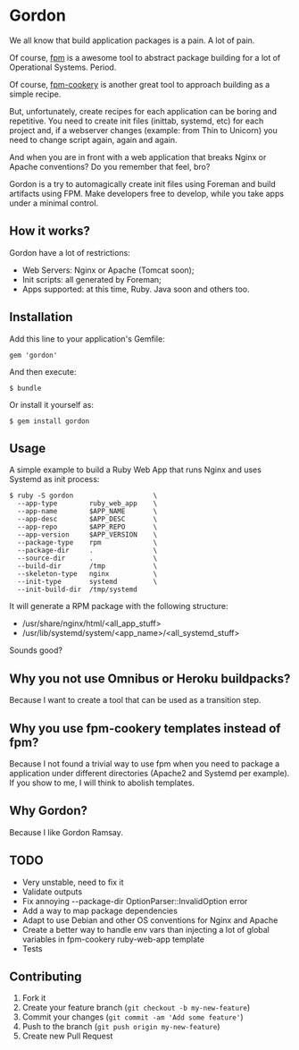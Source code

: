# Gordon

We all know that build application packages is a pain. A lot of pain.

Of course, [fpm](https://github.com/jordansissel/fpm) is a awesome tool to abstract package building for a lot of Operational Systems. Period.

Of course, [fpm-cookery](https://github.com/bernd/fpm-cookery) is another great tool to approach building as a simple recipe.

But, unfortunately, create recipes for each application can be boring and repetitive. You need to create init files (inittab, systemd, etc) for each project
and, if a webserver changes (example: from Thin to Unicorn) you need to change script again, again and again.

And when you are in front with a web application that breaks Nginx or Apache conventions? Do you remember that feel, bro?

Gordon is a try to automagically create init files using Foreman and build artifacts using FPM. Make developers free to develop, while you take apps under a minimal control.

## How it works?

Gordon have a lot of restrictions:

* Web Servers: Nginx or Apache (Tomcat soon);
* Init scripts: all generated by Foreman;
* Apps supported: at this time, Ruby. Java soon and others too.

## Installation

Add this line to your application's Gemfile:

    gem 'gordon'

And then execute:

    $ bundle

Or install it yourself as:

    $ gem install gordon

## Usage

A simple example to build a Ruby Web App that runs Nginx and uses Systemd as init process:

    $ ruby -S gordon                    \
      --app-type        ruby_web_app    \
      --app-name        $APP_NAME       \
      --app-desc        $APP_DESC       \
      --app-repo        $APP_REPO       \
      --app-version     $APP_VERSION    \
      --package-type    rpm             \
      --package-dir     .               \
      --source-dir      .               \
      --build-dir       /tmp            \
      --skeleton-type   nginx           \
      --init-type       systemd         \
      --init-build-dir  /tmp/systemd

It will generate a RPM package with the following structure:

* /usr/share/nginx/html/<all_app_stuff>
* /usr/lib/systemd/system/<app_name>/<all_systemd_stuff>

Sounds good?

## Why you not use Omnibus or Heroku buildpacks?

Because I want to create a tool that can be used as a transition step.

## Why you use fpm-cookery templates instead of fpm?

Because I not found a trivial way to use fpm when you need to package a application under different directories (Apache2 and Systemd per example). If you show to me, I will think to abolish templates.

## Why Gordon?

Because I like Gordon Ramsay.

## TODO

* Very unstable, need to fix it
* Validate outputs
* Fix annoying --package-dir OptionParser::InvalidOption error
* Add a way to map package dependencies
* Adapt to use Debian and other OS conventions for Nginx and Apache
* Create a better way to handle env vars than injecting a lot of global variables in fpm-cookery ruby-web-app template
* Tests

## Contributing

1. Fork it
2. Create your feature branch (`git checkout -b my-new-feature`)
3. Commit your changes (`git commit -am 'Add some feature'`)
4. Push to the branch (`git push origin my-new-feature`)
5. Create new Pull Request
